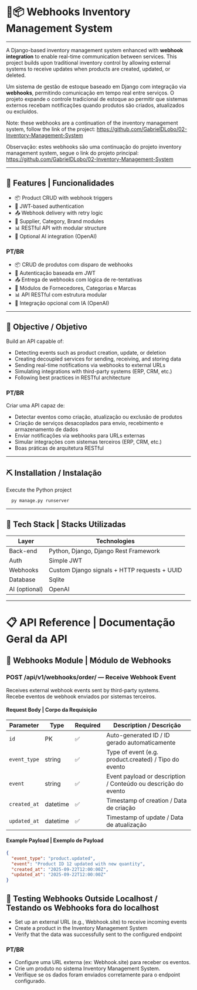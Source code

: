 # 🔗📦 Webhooks Inventory Management System

---

A Django-based inventory management system enhanced with **webhook integration** to enable real-time communication between services. This project builds upon traditional inventory control by allowing external systems to receive updates when products are created, updated, or deleted.

Um sistema de gestão de estoque baseado em Django com integração via **webhooks**, permitindo comunicação em tempo real entre serviços. O projeto expande o controle tradicional de estoque ao permitir que sistemas externos recebam notificações quando produtos são criados, atualizados ou excluídos.

Note: these webhooks are a continuation of the inventory management system, follow the link of the project: https://github.com/GabrielDLobo/02-Inventory-Management-System

Observação: estes webhooks são uma continuação do projeto inventory management system, segue o link do projeto principal: https://github.com/GabrielDLobo/02-Inventory-Management-System

---

## 🚀 Features | Funcionalidades

- 📦 Product CRUD with webhook triggers  
- 🔐 JWT-based authentication  
- 📤 Webhook delivery with retry logic  
- 🧾 Supplier, Category, Brand modules  
- 📊 RESTful API with modular structure  
- 🧠 Optional AI integration (OpenAI)

### PT/BR 

- 📦 CRUD de produtos com disparo de webhooks  
- 🔐 Autenticação baseada em JWT  
- 📤 Entrega de webhooks com lógica de re-tentativas  
- 🧾 Módulos de Fornecedores, Categorias e Marcas  
- 📊 API RESTful com estrutura modular  
- 🧠 Integração opcional com IA (OpenAI)

---

## 🚀 Objective / Objetivo

Build an API capable of:
- Detecting events such as product creation, update, or deletion  
- Creating decoupled services for sending, receiving, and storing data  
- Sending real-time notifications via webhooks to external URLs  
- Simulating integrations with third-party systems (ERP, CRM, etc.)  
- Following best practices in RESTful architecture

### PT/BR

Criar uma API capaz de:
- Detectar eventos como criação, atualização ou exclusão de produtos
- Criação de serviços desacoplados para envio, recebimento e armazenamento de dados
- Enviar notificações via webhooks para URLs externas
- Simular integrações com sistemas terceiros (ERP, CRM, etc.)
- Boas práticas de arquitetura RESTful

---

## ⛏️ Installation / Instalação

Execute the Python project

```bash
  py manage.py runserver
```

---

## 🧪 Tech Stack | Stacks Utilizadas

| Layer         | Technologies                                 |
|---------------|----------------------------------------------|
| Back-end      | Python, Django, Django Rest Framework        |
| Auth          | Simple JWT                                   |
| Webhooks      | Custom Django signals + HTTP requests + UUID |
| Database      | Sqlite                                       |
| AI (optional) | OpenAI                                       |

---

# 📋 API Reference | Documentação Geral da API

## 🔔 Webhooks Module | Módulo de Webhooks

### POST /api/v1/webhooks/order/ — Receive Webhook Event  
Receives external webhook events sent by third-party systems.  
Recebe eventos de webhook enviados por sistemas terceiros.

#### Request Body | Corpo da Requisição

| Parameter      | Type     | Required | Description / Descrição                     |
|----------------|----------|----------|---------------------------------------------|
| `id`           | PK       | ✅       | Auto-generated ID / ID gerado automaticamente |
| `event_type`   | string   | ✅       | Type of event (e.g. product.created) / Tipo do evento |
| `event`        | string   | ✅       | Event payload or description / Conteúdo ou descrição do evento |
| `created_at`   | datetime | ✅       | Timestamp of creation / Data de criação     |
| `updated_at`   | datetime | ✅       | Timestamp of update / Data de atualização   |

#### Example Payload | Exemplo de Payload

```json
{
  "event_type": "product.updated",
  "event": "Product ID 12 updated with new quantity",
  "created_at": "2025-09-22T12:00:00Z",
  "updated_at": "2025-09-22T12:00:00Z"
}
```

## 📡  Testing Webhooks Outside Localhost / Testando os Webhooks fora do localhost

- Set up an external URL (e.g., Webhook.site) to receive incoming events  
- Create a product in the Inventory Management System  
- Verify that the data was successfully sent to the configured endpoint

### PT/BR
- Configure uma URL externa (ex: Webhook.site) para receber os eventos.
- Crie um produto no sistema Inventory Management System.
- Verifique se os dados foram enviados corretamente para o endpoint configurado.